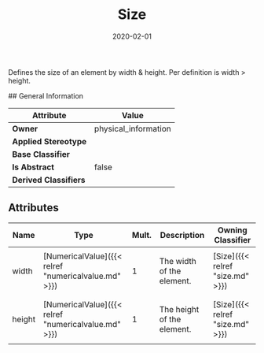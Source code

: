 ﻿---
title: Size
toc: false
type: specs
date: "2020-02-01"
draft: false
specification: VEC
version: 1.2.0
documentType: "Recommendation"
elementType: Class
classes:
  - Size
menu_name: vec-1.2.0
---
<p> Defines the size of an element by width &amp; height. Per definition is width &gt; height.      </p>
## General Information

| Attribute               | Value |
|-------------------------|-------|
| **Owner**               | physical_information |
| **Applied Stereotype**  |   |
| **Base Classifier**     |   |
| **Is Abstract**         | false |
| **Derived Classifiers** |   |

## Attributes
|  Name  |  Type  |  Mult.  |  Description  |  Owning Classifier  |
|--------|--------|---------|---------------|--------------|
|width | [NumericalValue]({{< relref "numericalvalue.md" >}}) | 1 | <p> The width of the element.      </p> | [Size]({{< relref "size.md" >}}) |
|height | [NumericalValue]({{< relref "numericalvalue.md" >}}) | 1 | <p>The height of the element. </p> | [Size]({{< relref "size.md" >}}) |

